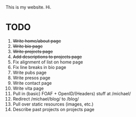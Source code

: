 This is my website.  Hi.

TODO
====

1. <strike>Write home/about page</strike>
1. <strike>Write bio page</strike>
1. <strike>Write projects page</strike>
1. <strike>Add descriptions to projects page</strike>
1. Fix alignment of list on home page
1. Fix line breaks in bio page
1. Write pubs page
1. Write presos page
1. Write contact page
1. Write vita page
1. Pull in (basic) FOAF + OpenID/(Headers) stuff at /michael/
1. Redirect /michael/blog/ to /blog/
1. Pull over static resources (images, etc.)
1. Describe past projects on projects page

